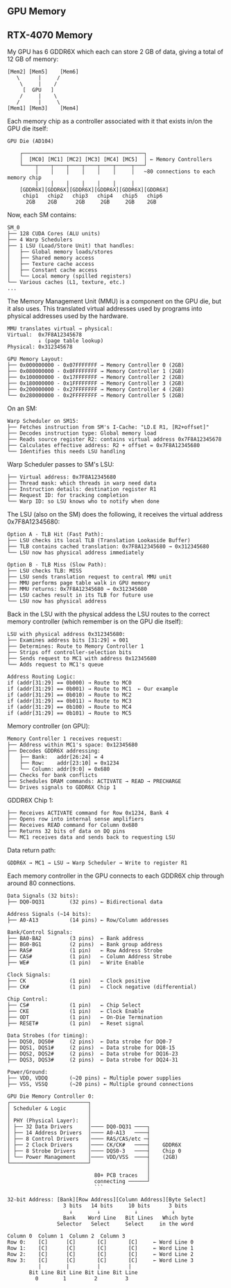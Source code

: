 ## GPU Memory

## RTX-4070 Memory
My GPU has 6 GDDR6X which each can store 2 GB of data, giving a total of 12 GB
of memory:
```
[Mem2] [Mem5]    [Mem6]
   \      |     /
    \     |    /
     [  GPU   ]
    /     |    \
   /      |     \
[Mem1] [Mem3]    [Mem4]
```
Each memory chip as a controller associated with it that exists in/on the GPU
die itself:
```
GPU Die (AD104)

    ┌───────────────────────────────────────┐
    │  [MC0] [MC1] [MC2] [MC3] [MC4] [MC5]  │ ← Memory Controllers
    └────┬────┬────┬────┬────┬────┬─────┬───┘
         │    │    │    │    │    │     │   ~80 connections to each memory chip
         │    │    │    │    │    │     │
    [GDDR6X][GDDR6X][GDDR6X][GDDR6X][GDDR6X][GDDR6X]
     chip1   chip2   chip3   chip4   chip5   chip6
      2GB    2GB      2GB     2GB     2GB    2GB
```
Now, each SM contains:
```
SM_0
├── 128 CUDA Cores (ALU units)
├── 4 Warp Schedulers
├── 1 LSU (Load/Store Unit) that handles:
│   ├── Global memory loads/stores
│   ├── Shared memory access
│   ├── Texture cache access
│   ├── Constant cache access
│   └── Local memory (spilled registers)
└── Various caches (L1, texture, etc.)
...

```

The Memory Management Unit (MMU) is a component on the GPU die, but it also
uses. This translated virtual addresses used by programs into physical
addresses used by the hardware.
```
MMU translates virtual → physical:
Virtual:  0x7F8A12345678
          ↓ (page table lookup)
Physical: 0x312345678

GPU Memory Layout:
├── 0x000000000 - 0x07FFFFFFF → Memory Controller 0 (2GB)
├── 0x080000000 - 0x0FFFFFFFF → Memory Controller 1 (2GB)
├── 0x100000000 - 0x17FFFFFFF → Memory Controller 2 (2GB)
├── 0x180000000 - 0x1FFFFFFFF → Memory Controller 3 (2GB)
├── 0x200000000 - 0x27FFFFFFF → Memory Controller 4 (2GB)
└── 0x280000000 - 0x2FFFFFFFF → Memory Controller 5 (2GB)
```

On an SM:
```
Warp Scheduler on SM15:
├── Fetches instruction from SM's I-Cache: "LD.E R1, [R2+offset]"
├── Decodes instruction type: Global memory load
├── Reads source register R2: contains virtual address 0x7F8A12345678
├── Calculates effective address: R2 + offset = 0x7F8A12345680
└── Identifies this needs LSU handling
```
Warp Scheduler passes to SM's LSU:
```
├── Virtual address: 0x7F8A12345680
├── Thread mask: which threads in warp need data
├── Instruction details: destination register R1
├── Request ID: for tracking completion
└── Warp ID: so LSU knows who to notify when done
```

The LSU (also on the SM) does the following, it receives the virtual address
0x7F8A12345680:
```
Option A - TLB Hit (Fast Path):
├── LSU checks its local TLB (Translation Lookaside Buffer)
├── TLB contains cached translation: 0x7F8A12345680 → 0x312345680  
└── LSU now has physical address immediately
```
```
Option B - TLB Miss (Slow Path):  
├── LSU checks TLB: MISS
├── LSU sends translation request to central MMU unit
├── MMU performs page table walk in GPU memory
├── MMU returns: 0x7F8A12345680 → 0x312345680
├── LSU caches result in its TLB for future use
└── LSU now has physical address
```

Back in the LSU with the physical addess the LSU routes to the correct
memory controller (which remember is on the GPU die itself):
```
LSU with physical address 0x312345680:
├── Examines address bits [31:29] = 001
├── Determines: Route to Memory Controller 1
├── Strips off controller-selection bits
├── Sends request to MC1 with address 0x12345680
└── Adds request to MC1's queue

Address Routing Logic:
if (addr[31:29] == 0b000) → Route to MC0
if (addr[31:29] == 0b001) → Route to MC1  ← Our example
if (addr[31:29] == 0b010) → Route to MC2
if (addr[31:29] == 0b011) → Route to MC3
if (addr[31:29] == 0b100) → Route to MC4
if (addr[31:29] == 0b101) → Route to MC5
```

Memory controller (on GPU):
```
Memory Controller 1 receives request:
├── Address within MC1's space: 0x12345680
├── Decodes GDDR6X addressing:
│   ├── Bank:   addr[26:24] = 4
│   ├── Row:    addr[23:10] = 0x1234  
│   └── Column: addr[9:0] = 0x680
├── Checks for bank conflicts
├── Schedules DRAM commands: ACTIVATE → READ → PRECHARGE
└── Drives signals to GDDR6X Chip 1
```

GDDR6X Chip 1:
```
├── Receives ACTIVATE command for Row 0x1234, Bank 4
├── Opens row into internal sense amplifiers
├── Receives READ command for Column 0x680
├── Returns 32 bits of data on DQ pins
└── MC1 receives data and sends back to requesting LSU
```

Data return path:
```
GDDR6X → MC1 → LSU → Warp Scheduler → Write to register R1
```


Each memory controller in the GPU connects to each GDDR6X chip through around
80 connections.
```
Data Signals (32 bits):
├── DQ0-DQ31        (32 pins) ← Bidirectional data

Address Signals (~14 bits):
├── A0-A13          (14 pins) ← Row/Column addresses

Bank/Control Signals:
├── BA0-BA2         (3 pins)  ← Bank address
├── BG0-BG1         (2 pins)  ← Bank group address
├── RAS#            (1 pin)   ← Row Address Strobe
├── CAS#            (1 pin)   ← Column Address Strobe
├── WE#             (1 pin)   ← Write Enable

Clock Signals:
├── CK              (1 pin)   ← Clock positive
├── CK#             (1 pin)   ← Clock negative (differential)

Chip Control:
├── CS#             (1 pin)   ← Chip Select
├── CKE             (1 pin)   ← Clock Enable
├── ODT             (1 pin)   ← On-Die Termination
├── RESET#          (1 pin)   ← Reset signal

Data Strobes (for timing):
├── DQS0, DQS0#     (2 pins)  ← Data strobe for DQ0-7
├── DQS1, DQS1#     (2 pins)  ← Data strobe for DQ8-15
├── DQS2, DQS2#     (2 pins)  ← Data strobe for DQ16-23
├── DQS3, DQS3#     (2 pins)  ← Data strobe for DQ24-31

Power/Ground:
├── VDD, VDDQ       (~20 pins) ← Multiple power supplies
├── VSS, VSSQ       (~20 pins) ← Multiple ground connections

```
```
GPU Die Memory Controller 0:
┌─────────────────────────┐
│ Scheduler & Logic       │
│                         │
│ PHY (Physical Layer):   │
│ ├── 32 Data Drivers     │──── DQ0-DQ31 ────┐
│ ├── 14 Address Drivers  │──── A0-A13   ────┤
│ ├── 8 Control Drivers   │──── RAS/CAS/etc ─┤
│ ├── 2 Clock Drivers     │──── CK/CK#   ────┤    GDDR6X
│ ├── 8 Strobe Drivers    │──── DQS0-3   ────┤    Chip 0
│ └── Power Management    │──── VDD/VSS  ────┤    (2GB)
└─────────────────────────┘                  │
                                             │
                            80+ PCB traces   │
                            connecting ──────┘
                            ```
```



```
32-bit Address: [Bank][Row Address][Column Address][Byte Select]
                  3 bits   14 bits     10 bits      3 bits
                    ↓        ↓           ↓           ↓
                  Bank    Word Line   Bit Lines   Which byte
                Selector   Select     Select     in the word
```

```
Column 0  Column 1  Column 2  Column 3
Row 0:    [C]      [C]       [C]       [C]     ← Word Line 0
Row 1:    [C]      [C]       [C]       [C]     ← Word Line 1
Row 2:    [C]      [C]       [C]       [C]     ← Word Line 2
Row 3:    [C]      [C]       [C]       [C]     ← Word Line 3
          |        |         |         |
       Bit Line Bit Line Bit Line Bit Line
         0        1         2         3
```
